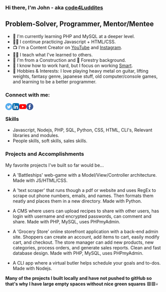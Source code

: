 <!-- Github Profile - update projects, sych latest blog posts and YT vids -->

### Hi there, I'm John - aka [code4Luddites](https://www.youtube.com/channel/UCQFaF3k36gREt5hA7BmCjpQ?view_as=subscriber) 

## Problem-Solver, Programmer, Mentor/Mentee

- 📖 I'm currently learning PHP and MySQL at a deeper level.
- ✍🏻 I continue practicing Javascript + HTML/CSS.
- 📺 I'm a Content Creator on [YouTube](https://www.youtube.com/channel/UCQFaF3k36gREt5hA7BmCjpQ?view_as=subscriber/) and [Instagram](https://www.instagram.com/code4luddites/).
- 👨‍🏫 I teach what I've learned to others.
- 👷 I'm from a Construction and 🌳 Forestry background.
- 💯 I know how to work hard, but I focus on working <u>Smart</u>.
- 🎸 Hobbies & Interests: I love playing heavy metal on guitar, lifting weights, fantasy genre, japanese stuff, old computer/console games, and learning to be a better programmer.


<!--  put social contacts here -->
### Connect with me:

[<img align="left" alt="twitter" width="22px" src="twitter.png">](https://twitter.com/john_mckirdy) 
[<img align="left" alt="linkedIn" width="22px" src="linkedin.png">](https://www.linkedin.com/in/john-mckirdy-a342861b8/?trk=people-guest_people_search-card&originalSubdomain=ca) 
[<img align="left" alt="youTube" width="22px" src="youtube.png">](https://www.youtube.com/channel/UCQFaF3k36gREt5hA7BmCjpQ?view_as=subscriber) 
[<img align="left" alt="facebook" width="22px" src="facebook.png">](https://www.facebook.com/johnsblog.org)
</br>

### Skills

- Javascript, Nodejs, PHP, SQL, Python, CSS, HTML, CLI's, Relevant libraries and modules. 
- People skills, soft skills, sales skills.

<!-- projects obviously -->
### Projects and Accomplishments

My favorite projects I've built so far would be...

- A 'Battleships' web-game with a Model/View/Controller architecture. Made with JS/HTML/CSS.

- A 'text scraper' that runs though a pdf or website and uses RegEx to scrape out phone numbers, emails, and names. Then formats them neatly and places them in a new directory. Made with Python.

- A CMS where users can upload recipes to share with other users, has login with username and encrypted passwords, can comment and share. Made with PHP, MySQL, uses PHPmyAdmin.

- A 'Grocery Store' online storefront application with a back-end admin site. Shoppers can create an account, add items to cart, easily modify cart, and checkout. The store manager can add new products, new categories, process orders, and generate sales reports. Clean and fast database design. Made with PHP, MySQL, uses PHPmyAdmin.

- A CLI app where a virtual butler helps schedule your goals and to-dos. Made with Nodejs.

**Many of the projects I built locally and have not pushed to gitHub so that's why I have large empty spaces without nice green squares** 🟩🟩💀

<br/>
<br/>